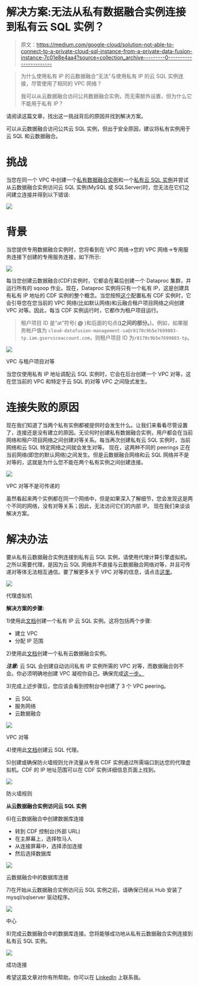# 解决方案:无法从私有数据融合实例连接到私有云 SQL 实例？

> 原文：<https://medium.com/google-cloud/solution-not-able-to-connect-to-a-private-cloud-sql-instance-from-a-private-data-fusion-instance-7c01e8e4aa4?source=collection_archive---------0----------------------->

> 为什么使用私有 IP 的云数据融合“无法”与使用私有 IP 的云 SQL 实例连接，尽管使用了相同的 VPC 网络？
> 
> 我可以从云数据融合访问公共数据融合实例，而无需额外设置，但为什么它不能用于私有 IP？

请阅读这篇文章，找出这一挑战背后的原因并找到解决方案。

可以从云数据融合访问公共云 SQL 实例，但出于安全原因，建议将私有实例用于云 SQL 和云数据融合。

# 挑战

当您在同一个 VPC 中创建一个[私有数据融合实例](https://cloud.google.com/data-fusion/docs/how-to/create-private-ip#create_a_peering_connection)和一个[私有云 SQL 实例](https://cloud.google.com/sql/docs/mysql/connect-instance-private-ip)并尝试从云数据融合实例访问云 SQL 实例(MySQL 或 SQLServer)时，您无法在它们之间建立连接并得到以下错误:

![](img/9cc6161feb461ed0b93f801faf2e113f.png)

# 背景

当您提供专用数据融合实例时，您将看到在 VPC 网络→您的 VPC 网络→专用服务连接下创建的专用服务连接，如下所示:

![](img/53f145193d9e538a373f380cb9973568.png)

每当您创建云数据融合(CDF)实例时，它都会在幕后创建一个 Dataproc 集群，并运行所有的 sqoop 作业。现在，Dataproc 实例将只有一个私有 IP，这是创建具有私有 IP 地址的 CDF 实例的整个概念。当您按照[这个](https://cloud.google.com/data-fusion/docs/how-to/create-private-ip)配置私有 CDF 实例时，它会引导您在您当前的 VPC 网络(比如默认网络)和云融合租户项目网络之间创建 VPC 对等。因此，每当 CDF 实例运行时，它都作为租户项目运行。

> 租户项目 ID 是“at”符号( **@** )和后面的句点(**)之间的部分。**)。例如，如果服务帐户值为
> `cloud-datafusion-management-sa@r8170c9b5e7699803-tp.iam.gserviceaccount.com`，则租户项目 ID 为`r8170c9b5e7699803-tp`。

![](img/909d8209820b6442a5b734dfc4c39aec.png)

VPC 与租户项目对等

当您仅使用私有 IP 地址调配云 SQL 实例时，它会在后台创建一个 VPC 对等，这在您当前的 VPC 和特定于云 SQL 的对等 VPC 之间隐式发生。

# 连接失败的原因

现在我们知道了当两个私有实例都被提供时会发生什么。让我们来看看尽管设置了，连接还是没有建立的原因。无论何时创建私有数据融合实例，用户都会在当前网络和租户项目网络之间创建对等关系。每当再次创建私有云 SQL 实例时，当前网络和云 SQL 特定网络之间就会发生对等。
现在，这两种不同的 peerings 正在当前网络(即您的默认网络)之间发生。但是云数据融合网络和云 SQL 网络并不是对等的，这就是为什么您不能在两个私有实例之间创建连接。

![](img/3d6ef21a97c9b945da536ab0e2dde679.png)

VPC 对等不是可传递的

虽然看起来两个实例都在同一个网络中，但是如果深入了解细节，您会发现这是两个不同的网络，没有对等关系；因此，无法访问它们的内部 IP。
现在我们来谈谈解决方案。

# 解决办法

要从私有云数据融合实例连接到私有云 SQL 实例，请使用代理计算引擎虚拟机。之所以需要代理，是因为云 SQL 网络并不直接与云数据融合网络对等，并且可传递对等体无法相互通信。要了解更多关于 VPC 对等的信息，请点击[这里](https://cloud.google.com/vpc/docs/vpc-peering)。

![](img/4d1ea1de374684e15f899bf8cf149445.png)

代理虚拟机

**解决方案的步骤:**

1)使用此[文档](https://cloud.google.com/sql/docs/mysql/connect-instance-private-ip)创建一个私有 IP 云 SQL 实例。这将包括两个步骤:

*   建立 VPC
*   分配 IP 范围

2)使用此[文档](https://cloud.google.com/data-fusion/docs/how-to/create-private-ip)创建一个私有云数据融合实例。

***注意:*** 云 SQL 会创建自动访问私有 IP 实例所需的 VPC 对等，而数据融合则不会。你必须明确地创建 VPC 凝视你自己。确保完成[这一步。](https://cloud.google.com/data-fusion/docs/how-to/create-private-ip#set-up-vpc-peering)

3)完成上述步骤后，您应该会看到控制台中创建了 3 个 VPC peering。

*   云 SQL
*   服务网络
*   云数据融合

![](img/5d3b6850499ce571027bdf4fe9e62662.png)

VPC 对等

4)使用此[文档](https://cloud.google.com/sql/docs/mysql/connect-admin-proxy)创建云 SQL 代理。

5)创建或确保防火墙规则允许流量从专用 CDF 实例通过所需端口到达您的代理虚拟机。CDF 的 IP 地址范围可以在 CDF 实例详细信息页面上找到。

![](img/4c5c156edc9f61b33fc9625f3763f453.png)

防火墙规则

**从云数据融合实例访问云 SQL 实例**

6)在云数据融合中创建数据库连接

*   转到 CDF 控制台(外部 URL)
*   在主屏幕上，选择牧马人
*   从连接屏幕中，选择添加连接
*   然后选择数据库

![](img/400dadf6378d4cc8b1680543323f7f0a.png)

云数据融合中的数据库连接

7)在开始从云数据融合实例访问云 SQL 实例之前，请确保已经从 Hub 安装了 mysql/sqlserver 驱动程序。

![](img/591cd0ab86e92950adb8882ee89c366a.png)

中心

8)完成云数据融合中的数据库连接。您将能够成功地从私有云数据融合实例连接到私有云 SQL 实例。

![](img/c7d8825bbe6fae4bc153cb4c79fe1bdb.png)

成功连接

希望这篇文章对你有所帮助。你可以在 [LinkedIn](https://www.linkedin.com/in/megha-bedi-990/) 上联系我。